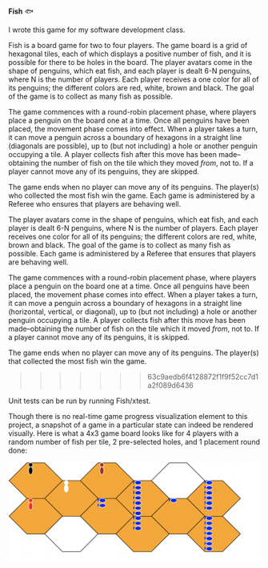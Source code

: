 **Fish** :fish:

I wrote this game for my software development class. 

Fish is a board game for two to four players. 
The game board is a grid of hexagonal tiles, each of which displays a positive number of fish, and it is possible for there to be holes in the board.
The player avatars come in the shape of penguins, which eat fish, and each player is dealt 6-N penguins, where N is the number of players. Each player receives a one color for all of its penguins; the different colors are red, white, brown and black. The goal of the game is to collect as many fish as possible. 

The game commences with a round-robin placement phase, where players place a penguin on the board one at a time. Once all penguins have been placed, the movement phase comes into effect. When a player takes a turn, it can move a penguin across a boundary of hexagons in a straight line (diagonals are possible), up to (but not including) a hole or another penguin occupying a tile. A player collects fish after this move has been made–obtaining the number of fish on the tile which they moved *from*, not to. If a player cannot move any of its penguins, they are skipped. 

The game ends when no player can move any of its penguins. The player(s) who collected the most fish win the game. Each game is administered by a Referee who ensures that players are behaving well. 

The player avatars come in the shape of penguins, which eat fish, and each player is dealt 6-N penguins, where N is the number of players. Each player receives one color for all of its penguins; the different colors are red, white, brown and black. The goal of the game is to collect as many fish as possible. Each game is administered by a Referee that ensures that players are behaving well. 

The game commences with a round-robin placement phase, where players place a penguin on the board one at a time. Once all penguins have been placed, the movement phase comes into effect. When a player takes a turn, it can move a penguin across a boundary of hexagons in a straight line (horizontal, vertical, or diagonal), up to (but not including) a hole or another penguin occupying a tile. A player collects fish after this move has been made–obtaining the number of fish on the tile which it moved *from*, not to. If a player cannot move any of its penguins, it is skipped. 

The game ends when no player can move any of its penguins. The player(s) that collected the most fish win the game. 
>>>>>>> 63c9aedb6f4128872f1f9f52cc7d1a2f089d6436

Unit tests can be run by running Fish/xtest. 

Though there is no real-time game progress visualization element to this project, a snapshot of a game in a particular state can indeed be rendered visually. Here is what a 4x3  game board looks like for 4 players with a random number of fish per tile, 2 pre-selected holes, and 1 placement round done:



![fish board](https://github.com/eshwaribhide/Fish/blob/master/fish_board.png)


 
